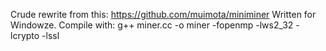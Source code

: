 Crude rewrite from this: https://github.com/muimota/miniminer
Written for Windowze.
Compile with: g++ miner.cc -o miner -fopenmp -lws2_32 -lcrypto -lssl
